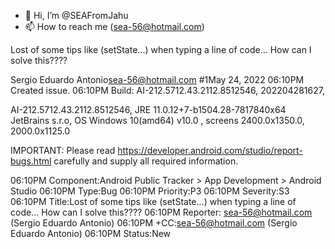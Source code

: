 - 👋 Hi, I’m @SEAFromJahu
- 📫 How to reach me (sea-56@hotmail.com)

<!---
SEAFromJahu/SEAFromJahu is a ✨ special ✨ repository because its `README.md` (this file) appears on your GitHub profile.
You can click the Preview link to take a look at your changes.
--->
Lost of some tips like (setState...) when typing a line of code... How can I solve this????

Sergio Eduardo Antonio<sea-56@hotmail.com> #1May 24, 2022 06:10PM
Created issue.
06:10PM
Build: AI-212.5712.43.2112.8512546, 202204281627,

AI-212.5712.43.2112.8512546, JRE 11.0.12+7-b1504.28-7817840x64 JetBrains s.r.o, OS Windows 10(amd64) v10.0 , screens 2400.0x1350.0, 2000.0x1125.0

IMPORTANT: Please read https://developer.android.com/studio/report-bugs.html carefully and supply all required information.

06:10PM
Component:​Android Public Tracker > App Development > Android Studio
06:10PM
Type:​Bug
06:10PM
Priority:​P3
06:10PM
Severity:​S3
06:10PM
Title:​Lost of some tips like (setState...) when typing a line of code... How can I solve this????
06:10PM
Reporter:​<none>      sea-56@hotmail.com (Sergio Eduardo Antonio)
06:10PM
+CC:​sea-56@hotmail.com (Sergio Eduardo Antonio)
06:10PM
Status:​New
